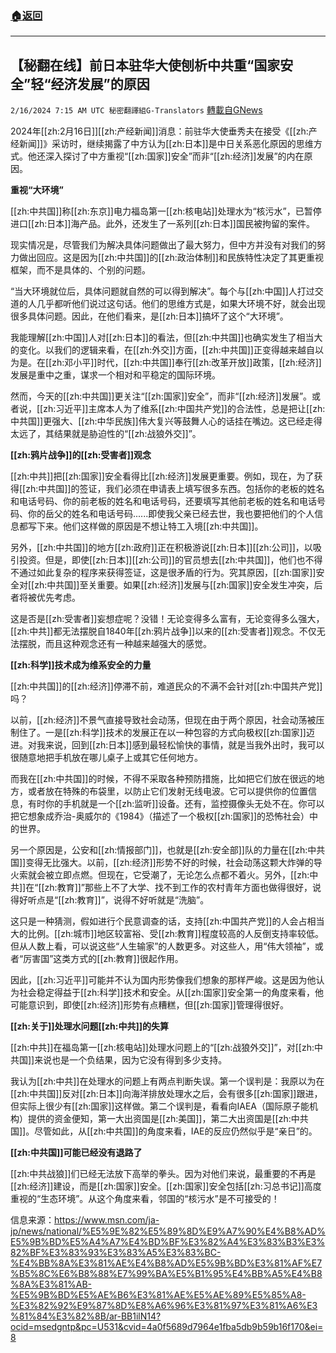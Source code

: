 ###  [:house:返回](README.md)
---


## 【秘翻在线】前日本驻华大使刨析中共重“国家安全”轻“经济发展”的原因
`2/16/2024 7:15 AM UTC 秘密翻譯組G-Translators` [轉載自GNews](https://gnews.org/articles/2313961)

2024年[[zh:2月16日]][[zh:产经新闻]]消息：前驻华大使垂秀夫在接受《[[zh:产经新闻]]》采访时，继续揭露了中方认为[[zh:日本]]是中日关系恶化原因的思维方式。他还深入探讨了中方重视“[[zh:国家]]安全”而非“[[zh:经济]]发展”的内在原因。

**重视“大环境”**

[[zh:中共国]]称[[zh:东京]]电力福岛第一[[zh:核电站]]处理水为“核污水”，已暂停进口[[zh:日本]]海产品。此外，还发生了一系列[[zh:日本]]国民被拘留的案件。

现实情况是，尽管我们为解决具体问题做出了最大努力，但中方并没有对我们的努力做出回应。这是因为[[zh:中共国]]的[[zh:政治体制]]和民族特性决定了其更重视框架，而不是具体的、个别的问题。

“当大环境就位后，具体问题就自然的可以得到解决”。每个与[[zh:中国]]人打过交道的人几乎都听他们说过这句话。他们的思维方式是，如果大环境不好，就会出现很多具体问题。因此，在他们看来，是[[zh:日本]]搞坏了这个“大环境”。

我能理解[[zh:中国]]人对[[zh:日本]]的看法，但[[zh:中共国]]也确实发生了相当大的变化。以我们的逻辑来看，在[[zh:外交]]方面，[[zh:中共国]]正变得越来越自以为是。在[[zh:邓小平]]时代，[[zh:中共国]]奉行[[zh:改革开放]]政策，[[zh:经济]]发展是重中之重，谋求一个相对和平稳定的国际环境。

然而，今天的[[zh:中共国]]更关注“[[zh:国家]]安全”，而非“[[zh:经济]]发展”。或者说，[[zh:习近平]]主席本人为了维系[[zh:中国共产党]]的合法性，总是把让[[zh:中共国]]更强大、[[zh:中华民族]]伟大复兴等鼓舞人心的话挂在嘴边。这已经走得太远了，其结果就是胁迫性的“[[zh:战狼外交]]”。

**[[zh:鸦片战争]]的[[zh:受害者]]观念**

[[zh:中共]]把[[zh:国家]]安全看得比[[zh:经济]]发展更重要。例如，现在，为了获得[[zh:中共国]]的签证，我们必须在申请表上填写很多东西。包括你的老板的姓名和电话号码、你的前老板的姓名和电话号码，还要填写其他前老板的姓名和电话号码、你的岳父的姓名和电话号码......即使我父亲已经去世，我也要把他们的个人信息都写下来。他们这样做的原因是不想让特工入境[[zh:中共国]]。

另外，[[zh:中共国]]的地方[[zh:政府]]正在积极游说[[zh:日本]][[zh:公司]]，以吸引投资。但是，即使[[zh:日本]][[zh:公司]]的官员想去[[zh:中共国]]，他们也不得不通过如此复杂的程序来获得签证，这是很矛盾的行为。究其原因，[[zh:国家]]安全对[[zh:中共国]]至关重要。如果[[zh:经济]]发展与[[zh:国家]]安全发生冲突，后者将被优先考虑。

这是否是[[zh:受害者]]妄想症呢？没错！无论变得多么富有，无论变得多么强大，[[zh:中共]]都无法摆脱自1840年[[zh:鸦片战争]]以来的[[zh:受害者]]观念。不仅无法摆脱，而且这种观念还有一种越来越强大的感觉。

**[[zh:科学]]技术成为维系安全的力量**

[[zh:中共国]]的[[zh:经济]]停滞不前，难道民众的不满不会针对[[zh:中国共产党]]吗？

以前，[[zh:经济]]不景气直接导致社会动荡，但现在由于两个原因，社会动荡被压制住了。一是[[zh:科学]]技术的发展正在以一种包容的方式向极权[[zh:国家]]迈进。对我来说，回到[[zh:日本]]感到最轻松愉快的事情，就是当我外出时，我可以很随意地把手机放在哪儿桌子上或其它任何地方。

而我在[[zh:中共国]]的时候，不得不采取各种预防措施，比如把它们放在很远的地方，或者放在特殊的布袋里，以防止它们发射无线电波。它可以提供你的位置信息，有时你的手机就是一个[[zh:监听]]设备。还有，监控摄像头无处不在。你可以把它想象成乔治\-奥威尔的《1984》（描述了一个极权[[zh:国家]]的恐怖社会）中的世界。

另一个原因是，公安和[[zh:情报部门]]，也就是[[zh:安全部]]队的力量在[[zh:中共国]]变得无比强大。以前，[[zh:经济]]形势不好的时候，社会动荡这颗大炸弹的导火索就会被立即点燃。但现在，它受潮了，无论怎么点都不着火。另外，[[zh:中共]]在“[[zh:教育]]”那些上不了大学、找不到工作的农村青年方面也做得很好，说得好听点是“[[zh:教育]]”，说得不好听就是“洗脑”。

这只是一种猜测，假如进行个民意调查的话，支持[[zh:中国共产党]]的人会占相当大的比例。[[zh:城市]]地区较富裕、受[[zh:教育]]程度较高的人反倒支持率较低。但从人数上看，可以说这些“人生输家”的人数更多。对这些人，用“伟大领袖”，或者“厉害国”这类方式的[[zh:教育]]很起作用。

因此，[[zh:习近平]]可能并不认为国内形势像我们想象的那样严峻。这是因为他认为社会稳定得益于[[zh:科学]]技术和安全。从[[zh:国家]]安全第一的角度来看，他可能意识到，即使[[zh:经济]]形势有点糟糕，但[[zh:国家]]管理得很好。

**[[zh:关于]]处理水问题[[zh:中共]]的失算**

[[zh:中共]]在福岛第一[[zh:核电站]]处理水问题上的“[[zh:战狼外交]]”，对[[zh:中共国]]来说也是一个负结果，因为它没有得到多少支持。

我认为[[zh:中共]]在处理水的问题上有两点判断失误。第一个误判是：我原以为在[[zh:中共国]]反对[[zh:日本]]向海洋排放处理水之后，会有很多[[zh:国家]]跟进，但实际上很少有[[zh:国家]]这样做。第二个误判是，看看向IAEA（国际原子能机构）提供的资金便知，第一大出资国是[[zh:美国]]，第二大出资国是[[zh:中共国]]。尽管如此，从[[zh:中共国]]的角度来看，IAE的反应仍然似乎是“亲日”的。

**[[zh:中共国]]可能已经没有退路了**

[[zh:中共战狼]]们已经无法放下高举的拳头。因为对他们来说，最重要的不再是[[zh:经济]]建设，而是[[zh:国家]]安全。[[zh:国家]]安全包括[[zh:习总书记]]高度重视的“生态环境”。从这个角度来看，邻国的“核污水”是不可接受的！

信息来源：https://www.msn.com/ja-jp/news/national/%E5%9E%82%E5%89%8D%E9%A7%90%E4%B8%AD%E5%9B%BD%E5%A4%A7%E4%BD%BF%E3%82%A4%E3%83%B3%E3%82%BF%E3%83%93%E3%83%A5%E3%83%BC-%E4%BB%8A%E3%81%AE%E4%B8%AD%E5%9B%BD%E3%81%AF%E7%B5%8C%E6%B8%88%E7%99%BA%E5%B1%95%E4%BB%A5%E4%B8%8A%E3%81%AB-%E5%9B%BD%E5%AE%B6%E3%81%AE%E5%AE%89%E5%85%A8-%E3%82%92%E9%87%8D%E8%A6%96%E3%81%97%E3%81%A6%E3%81%84%E3%82%8B/ar-BB1ilN14?ocid=msedgntp&pc=U531&cvid=4a0f5689d7964e1fba5db9b59b16f170&ei=8
